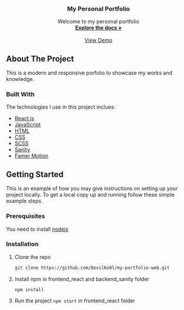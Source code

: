 <div align="center"> 

  <h3 align="center">My Personal Portfolio</h3>

  <p align="center">
    Welcome to my personal portfolio
    <br />
    <a href="#"><strong>Explore the docs »</strong></a>
    <br />
    <br />
    <a href="https://nathancao-portfolio.vercel.app">View Demo</a>   
    
  </p>
</div>

<!-- ABOUT THE PROJECT -->
## About The Project
This is a modern and responsive porfolio to showcase my works and knowledge.

### Built With
The technologies I use in this project inclues:
* [React.js](https://reactjs.org/)
* [JavaScript](https://developer.mozilla.org/en-US/docs/Web/JavaScript)
* [HTML](https://developer.mozilla.org/en-US/docs/Web/HTML)
* [CSS](https://developer.mozilla.org/en-US/docs/Web/CSS)
* [SCSS](https://sass-lang.com/)
* [Sanity](https://www.sanity.io/)
* [Famer Motion](https://www.framer.com/motion/)

<!-- GETTING STARTED -->
## Getting Started
This is an example of how you may give instructions on setting up your project locally. To get a local copy up and running follow these simple example steps.

### Prerequisites
You need to install [nodejs](https://nodejs.org/en/)

### Installation

1. Clone the repo
   ```sh
   git clone https://github.com/DevilKo0l/my-portfolio-web.git
   ```
2. Install npm in frontend_react and backend_sanity folder
   ```
   npm install
   ```
3. Run the project `npm start` in frontend_react folder
